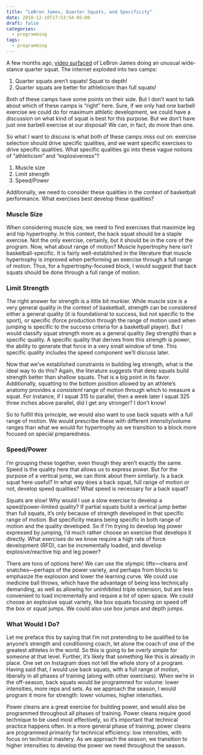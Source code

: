 ```yaml
---
title: "LeBron James, Quarter Squats, and Specificity"
date: 2018-12-10T17:53:54-05:00
draft: false
categories:
  - programming
tags:
  - programming
---
```


A few months ago, [video surfaced](https://brobible.com/sports/article/lebron-james-instagram-squats-technique/) of LeBron James doing an unusual wide-stance quarter squat. The internet exploded into two camps:

1. Quarter squats aren’t squats! Squat to depth!
2. Quarter squats are better for athleticism than full squats!

Both of these camps have some points on their side. But I don’t want to talk about which of these camps is “right” here. Sure, if we only had one barbell exercise we could do for maximum athletic development, we could have a discussion on what kind of squat is best for this purpose. But we don’t have just one barbell exercise at our disposal! We can, in fact, do more than one.

So what I want to discuss is what both of these camps miss out on: exercise selection should drive specific qualities, and we want specific exercises to drive specific qualities. What specific qualities go into these vague notions of “athleticism” and “explosiveness”?

1. Muscle size
2. Limit strength
3. Speed/Power

Additionally, we need to consider these qualities in the context of basketball performance. What exercises best develop these qualities?

### Muscle Size
When considering muscle size, we need to find exercises that maximize leg and hip hypertrophy. In this context, the back squat should be a staple exercise. Not the only exercise, certainly, but it should be in the core of the program. Now, what about range of motion? Muscle hypertrophy here isn’t basketball-specific. It is fairly well-established in the literature that muscle hypertrophy is improved when performing an exercise through a full range of motion. Thus, for a hypertrophy-focused block, I would suggest that back squats should be done through a full range of motion.

### Limit Strength
The right answer for strength is a little bit murkier. While muscle size is a very general quality in the context of basketball, strength can be considered either a general quality (it is foundational to success, but not specific to the sport), or specific (force production through the range of motion used when jumping is specific to the success criteria for a basketball player). But I would classify squat strength more as a general quality (leg strength) than a specific quality. A specific quality that derives from this strength is *power*, the ability to generate that force in a very small window of time. This specific quality includes the speed component we’ll discuss later.

Now that we’ve established constraints in building leg strength, what is the ideal way to do this? Again, the literature suggests that deep squats build strength better than shallow squats. That is a big point in its favor. Additionally, squatting to the bottom position allowed by an athlete’s anatomy provides a *consistent* range of motion through which to measure a squat. For instance, if I squat 315 to parallel, then a week later I squat 325 three inches above parallel, did I get any stronger? I don’t know!

So to fulfill this principle, we would also want to use back squats with a full range of motion. We would prescribe these with different intensity/volume ranges than what we would for hypertrophy as we transition to a block more focused on special preparedness.

### Speed/Power
I’m grouping these together, even though they aren’t exactly the same. Speed is the quality here that allows us to express power. But for the purpose of a vertical jump, we can think about them similarly. Is a back squat here useful? In what way does a back squat, full range of motion or not, develop speed qualities? What speed is necessary for a back squat?

Squats are slow! Why would I use a slow exercise to develop a speed/power-limited quality? If partial squats build a vertical jump better than full squats, it’s only because of strength developed in that specific range of motion. But specificity means being specific in both range of motion and the quality developed. So if I’m trying to develop leg power expressed by jumping, I’d much rather choose an exercise that develops it directly. What exercises do we know require a high rate of force development (RFD), can be incrementally loaded, and develop explosive/reactive hip and leg power?

There are tons of options here! We can use the olympic lifts—cleans and snatches—perhaps of the power variety, and perhaps from blocks to emphasize the explosion and lower the learning curve. We could use medicine ball throws, which have the advantage of being less technically demanding, as well as allowing for uninhibited triple extension, but are less convenient to load incrementally and require a lot of open space. We could choose an explosive squat variety, like box squats focusing on speed off the box or squat jumps. We could also use box jumps and depth jumps.

### What Would I Do?
Let me preface this by saying that I’m not pretending to be qualified to be anyone’s strength and conditioning coach, let alone the coach of one of the greatest athletes in the world. So this is going to be overly simple for someone at that level. Further, it’s likely that something like this is already in place. One set on Instagram does not tell the whole story of a program. Having said that, I would use back squats, with a full range of motion, liberally in all phases of training (along with other exercises). When we’re in the off-season, back squats would be programmed for volume: lower intensities, more reps and sets. As we approach the season, I would program it more for strength: lower volumes, higher intensities. 

Power cleans are a great exercise for building power, and would also be programmed throughout all phases of training. Power cleans require good technique to be used most effectively, so it’s important that technical practice happens often. In a more general phase of training, power cleans are programmed primarily for technical efficiency: low intensities, with focus on technical mastery. As we approach the season, we transition to higher intensities to develop the power we need throughout the season.
